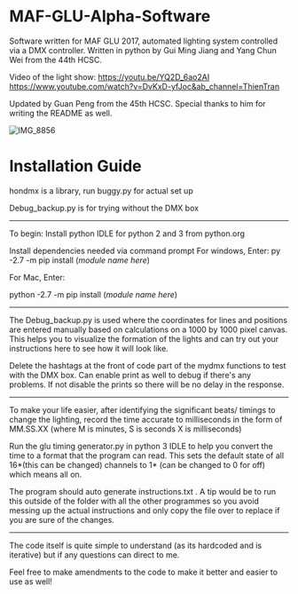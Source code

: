 # MAF-GLU-Alpha-Software
Software written for MAF GLU 2017, automated lighting system controlled via a DMX controller. Written in python by Gui Ming Jiang and Yang Chun Wei from the 44th HCSC.

Video of the light show: https://youtu.be/YQ2D_6ao2AI
https://www.youtube.com/watch?v=DvKxD-yfJoc&ab_channel=ThienTran

Updated by Guan Peng from the 45th HCSC. Special thanks to him for writing the README as well.

![IMG_8856](https://user-images.githubusercontent.com/12895754/118540144-df01ca00-b782-11eb-9f3d-2c6e1c579429.JPG)

# Installation Guide

hondmx is a library, run buggy.py for actual set up

Debug_backup.py is for trying without the DMX box

--------------------------------------------------------------------------

To begin: Install python IDLE for python 2 and 3 from python.org

Install dependencies needed via command prompt
For windows, Enter:
py -2.7 -m pip install (*module name here*)

For Mac, Enter:

python -2.7 -m pip install (*module name here*)

---------------------------------------------------------------------------

The Debug_backup.py is used where the coordinates for lines and positions are entered
manually based on calculations on a 1000 by 1000 pixel canvas.
This helps you to visualize the formation of the lights and can try out your instructions
here to see how it will look like.

Delete the hashtags at the front of code part of the mydmx functions to test with the DMX box.
Can enable print as well to debug if there's any problems. If not disable the prints so there
will be no delay in the response.

-----------------------------------------------------------------------------

To make your life easier, after identifying the significant beats/ timings to change the lighting,
record the time accurate to milliseconds in the form of 
MM.SS.XX  (where M is minutes, S is seconds X is milliseconds)

Run the glu timing generator.py in python 3 IDLE to help you convert the time to a format that the program
can read. This sets the default state of all 16*(this can be changed) channels to 1* (can be changed to 0 for off)
which means all on.

The program should auto generate instructions.txt . 
A tip would be to run this outside of the folder with all the other programmes so you avoid messing up the
actual instructions and only copy the file over to replace if you are sure of the changes.

-------------------------------------------------------------------------------------
The code itself is quite simple to understand (as its hardcoded and is iterative) but
if any questions can direct to me.

Feel free to make amendments to the code to make it better and easier to use as well!
